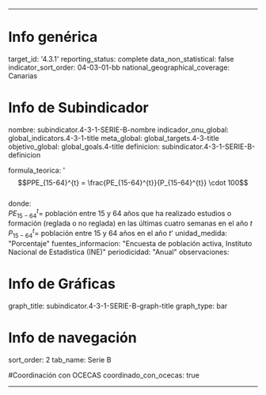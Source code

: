 ---

# Info genérica
target_id: '4.3.1'
reporting_status: complete
data_non_statistical: false
indicator_sort_order: 04-03-01-bb
national_geographical_coverage: Canarias

# Info de Subindicador
nombre: subindicator.4-3-1-SERIE-B-nombre
indicador_onu_global: global_indicators.4-3-1-title
meta_global: global_targets.4-3-title
objetivo_global: global_goals.4-title
definicion: subindicator.4-3-1-SERIE-B-definicion

formula_teorica: '$$PPE_{15-64}^{t} = \frac{PE_{15-64}^{t}}{P_{15-64}^{t}} \cdot 100$$ <br>
donde: <br>
$PE_{15-64}^{t} =$ población entre 15 y 64 años que ha realizado estudios o formación (reglada o no reglada) en las últimas cuatro semanas en el año $t$ <br>
$P_{15-64}^{t} =$ población entre 15 y 64 años en el año $t$'
unidad_medida: "Porcentaje"
fuentes_informacion: "Encuesta de población activa, Instituto Nacional de Estadística (INE)"
periodicidad: "Anual"
observaciones:

# Info de Gráficas
graph_title: subindicator.4-3-1-SERIE-B-graph-title
graph_type: bar

# Info de navegación
sort_order: 2
tab_name: Serie B

#Coordinación con OCECAS
coordinado_con_ocecas: true

---